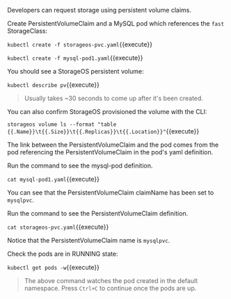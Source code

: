 Developers can request storage using persistent volume claims.

Create PersistentVolumeClaim and a MySQL pod which references the `fast` StorageClass:

`kubectl create -f storageos-pvc.yaml`{{execute}}

`kubectl create -f mysql-pod1.yaml`{{execute}}

You should see a StorageOS persistent volume:

`kubectl describe pv`{{execute}}

> Usually takes ~30 seconds to come up after it's been created.

You can also confirm StorageOS provisioned the volume with the CLI:

`storageos volume ls --format "table {{.Name}}\t{{.Size}}\t{{.Replicas}}\t{{.Location}}"`{{execute}}

The link between the PersistentVolumeClaim and the pod comes from the pod
referencing the PersistentVolumeClaim in the pod's yaml definition.

Run the command to see the mysql-pod definition. 

`cat mysql-pod1.yaml`{{execute}}

You can see that the PersistentVolumeClaim claimName has been set to `mysqlpvc`.

Run the command to see the PersistentVolumeClaim definition. 

`cat storageos-pvc.yaml`{{execute}}

Notice that the PersistentVolumeClaim name is `mysqlpvc`.

Check the pods are in RUNNING state:

`kubectl get pods -w`{{execute}}

> The above command watches the pod created in the default namespace. Press `Ctrl+C` to continue once the pods are up.